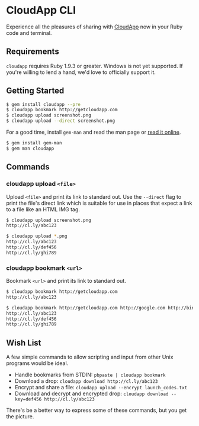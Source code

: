 # CloudApp CLI

Experience all the pleasures of sharing with [CloudApp][] now in your Ruby code
and terminal.

[cloudapp]: http://getcloudapp.com


## Requirements

`cloudapp` requires Ruby 1.9.3 or greater. Windows is not yet supported. If
you're willing to lend a hand, we'd love to officially support it.


## Getting Started

``` bash
$ gem install cloudapp --pre
$ cloudapp bookmark http://getcloudapp.com
$ cloudapp upload screenshot.png
$ cloudapp upload --direct screenshot.png
```

For a good time, install `gem-man` and read the man page or
[read it online][man].

[man]: http://cloudapp.github.com/cloudapp


``` bash
$ gem install gem-man
$ gem man cloudapp
```

## Commands

### cloudapp upload `<file>`

Upload `<file>` and print its link to standard out. Use the `--direct` flag to
print the file's direct link which is suitable for use in places that expect a
link to a file like an HTML IMG tag.

``` bash
$ cloudapp upload screenshot.png
http://cl.ly/abc123

$ cloudapp upload *.png
http://cl.ly/abc123
http://cl.ly/def456
http://cl.ly/ghi789
```

### cloudapp bookmark `<url>`

Bookmark `<url>` and print its link to standard out.

``` bash
$ cloudapp bookmark http://getcloudapp.com
http://cl.ly/abc123

$ cloudapp bookmark http://getcloudapp.com http://google.com http://bing.com
http://cl.ly/abc123
http://cl.ly/def456
http://cl.ly/ghi789
```

## Wish List

A few simple commands to allow scripting and input from other Unix programs
would be ideal.

 - Handle bookmarks from STDIN: `pbpaste | cloudapp bookmark`
 - Download a drop: `cloudapp download http://cl.ly/abc123`
 - Encrypt and share a file: `cloudapp upload --encrypt launch_codes.txt`
 - Download and decrypt and encrypted drop: `cloudapp download --key=def456 http://cl.ly/abc123`

There's be a better way to express some of these commands, but you get the
picture.
